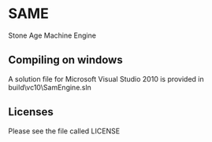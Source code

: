 SAME
====

Stone Age Machine Engine

## Compiling on windows

A solution file for Microsoft Visual Studio 2010 is provided in build\vc10\SamEngine.sln



## Licenses

Please see the file called LICENSE